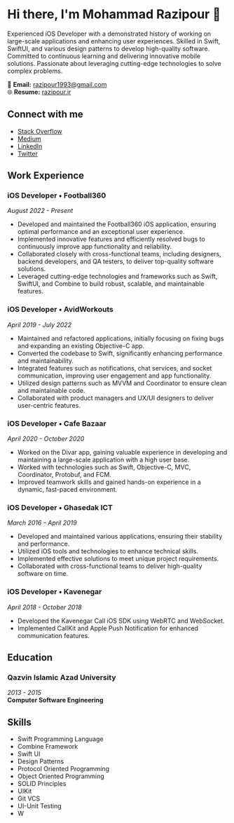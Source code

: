 # Hi there, I'm Mohammad Razipour 👋

Experienced iOS Developer with a demonstrated history of working on large-scale applications and enhancing user experiences. Skilled in Swift, SwiftUI, and various design patterns to develop high-quality software. Committed to continuous learning and delivering innovative mobile solutions. Passionate about leveraging cutting-edge technologies to solve complex problems.

📧 **Email:** [razipour1993@gmail.com](mailto:razipour1993@gmail.com)  
🌐 **Resume:** [razipour.ir](https://razipour.ir)

## Connect with me
- [Stack Overflow](https://stackoverflow.com/users/4493995/mohammad-razipour)
- [Medium](https://medium.com/@razipour1993)
- [LinkedIn](https://www.linkedin.com/in/razipour1993/)
- [Twitter](https://twitter.com/razipour1993)

## Work Experience

### iOS Developer • Football360
*August 2022 - Present*

- Developed and maintained the Football360 iOS application, ensuring optimal performance and an exceptional user experience.
- Implemented innovative features and efficiently resolved bugs to continuously improve app functionality and reliability.
- Collaborated closely with cross-functional teams, including designers, backend developers, and QA testers, to deliver top-quality software solutions.
- Leveraged cutting-edge technologies and frameworks such as Swift, SwiftUI, and Combine to build robust, scalable, and maintainable features.

### iOS Developer • AvidWorkouts
*April 2019 - July 2022*

- Maintained and refactored applications, initially focusing on fixing bugs and expanding an existing Objective-C app.
- Converted the codebase to Swift, significantly enhancing performance and maintainability.
- Integrated features such as notifications, chat services, and socket communication, improving user engagement and app functionality.
- Utilized design patterns such as MVVM and Coordinator to ensure clean and maintainable code.
- Collaborated with product managers and UX/UI designers to deliver user-centric features.

### iOS Developer • Cafe Bazaar
*April 2020 - October 2020*

- Worked on the Divar app, gaining valuable experience in developing and maintaining a large-scale application with a high user base.
- Worked with technologies such as Swift, Objective-C, MVC, Coordinator, Protobuf, and FCM.
- Improved teamwork skills and gained hands-on experience in a dynamic, fast-paced environment.

### iOS Developer • Ghasedak ICT
*March 2016 - April 2019*

- Developed and maintained various applications, ensuring their stability and performance.
- Utilized iOS tools and technologies to enhance technical skills.
- Implemented effective solutions to meet unique project requirements.
- Collaborated with cross-functional teams to deliver high-quality software on time.

### iOS Developer • Kavenegar
*April 2018 - October 2018*

- Developed the Kavenegar Call iOS SDK using WebRTC and WebSocket.
- Implemented CallKit and Apple Push Notification for enhanced communication features.

## Education

### Qazvin Islamic Azad University
*2013 - 2015*  
**Computer Software Engineering**

## Skills

- Swift Programming Language
- Combine Framework
- Swift UI
- Design Patterns
- Protocol Oriented Programming
- Object Oriented Programming
- SOLID Principles
- UIKit
- Git VCS
- UI-Unit Testing
- W
